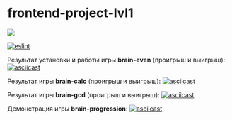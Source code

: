 # frontend-project-lvl1

<a href="https://codeclimate.com/github/codeclimate/codeclimate/maintainability"><img src="https://api.codeclimate.com/v1/badges/a99a88d28ad37a79dbf6/maintainability" /></a>

[![eslint](https://github.com/chubiitsa/frontend-project-lvl1/workflows/eslint/badge.svg)](https://github.com/chubiitsa/frontend-project-lvl1/actions)

Результат установки и работы игры **brain-even** (проигрыш и выигрыш):
[![asciicast](https://asciinema.org/a/0SpqUjafvNWMTFvwVnKmKqiZg.svg)](https://asciinema.org/a/0SpqUjafvNWMTFvwVnKmKqiZg)

Результат игры **brain-calc** (проигрыш и выигрыш):
[![asciicast](https://asciinema.org/a/nXZ3KCZWWZdXPu8rC4c3xUSqY.svg)](https://asciinema.org/a/nXZ3KCZWWZdXPu8rC4c3xUSqY)

Результат игры **brain-gcd** (проигрыш и выигрыш):
[![asciicast](https://asciinema.org/a/Wfan36foYH4cC0dypmsXrDAD0.svg)](https://asciinema.org/a/Wfan36foYH4cC0dypmsXrDAD0)

Демонстрация игры **brain-progression**:
[![asciicast](https://asciinema.org/a/dx51zWLh7LtItkwPEaTdvML5S.svg)](https://asciinema.org/a/dx51zWLh7LtItkwPEaTdvML5S)
